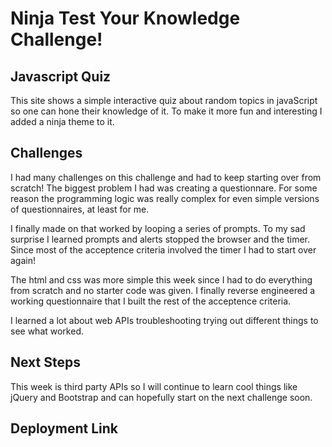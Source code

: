 # Ninja Test Your Knowledge Challenge!

## Javascript Quiz

This site shows a simple interactive quiz about random topics in javaScript so one can hone their knowledge of it. To make it more fun and interesting I added a ninja theme to it.

## Challenges

I had many challenges on this challenge and had to keep starting over from scratch! The biggest problem I had was creating a questionnare. For some reason the programming logic was really complex for even simple versions of questionnaires, at least for me.

I finally made on that worked by looping a series of prompts. To my sad surprise I learned prompts and alerts stopped the browser and the timer. Since most of the acceptence criteria involved the timer I had to start over again!

The html and css was more simple this week since I had to do everything from scratch and no starter code was given. I finally reverse engineered a working questionnaire that I built the rest of the acceptence criteria.

I learned a lot about web APIs troubleshooting trying out different things to see what worked. 

## Next Steps

This week is third party APIs so I will continue to learn cool things like jQuery and Bootstrap and can hopefully start on the next challenge soon.


## Deployment Link




